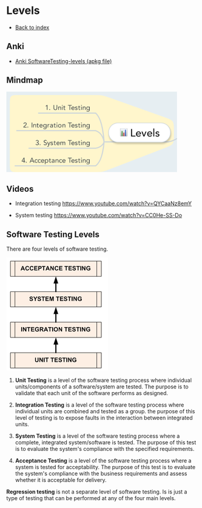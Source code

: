 # Levels

- [Back to index](README.md)

## Anki

- [Anki SoftwareTesting-levels (apkg file)](anki/SoftwareTesting-Levels.apkg)

## Mindmap
![Levels](img/levels.png)

## Videos

- Integration testing <https://www.youtube.com/watch?v=QYCaaNz8emY>

- System testing <https://www.youtube.com/watch?v=CC0He-SS-Do>


## Software Testing Levels
There are four levels of software testing.

![Levels of software testing](img/levels-of-software-testing.png)

1. **Unit Testing** is a level of the software testing process where individual units/components of a software/system are tested. The purpose is to validate that each unit of the software performs as designed.

2. **Integration Testing** is a level of the software testing process where individual units are combined and tested as a group. the purpose of this level of testing is to expose faults in the interaction between integrated units.

3. **System Testing** is a level of the software testing process where a complete, integrated system/software is tested. The purpose of this test is to evaluate the system's compliance with the specified requirements.

4. **Acceptance Testing** is a level of the software testing process where a system is tested for acceptability. The purpose of this test is to evaluate the system's compliance with the business requirements and assess whether it is acceptable for delivery.

**Regression testing** is not a separate level of software testing. Is is just a type of testing that can be performed at any of the four main levels.

